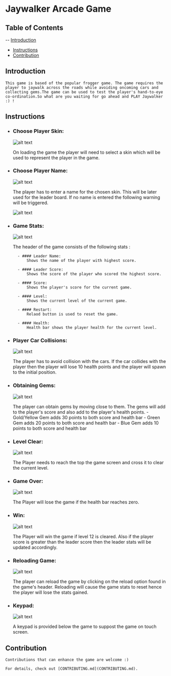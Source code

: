 # Jaywalker Arcade Game

## Table of Contents

-- [Introduction](#introduction)
- [Instructions](#instructions)
- [Contribution](#contribution)

## Introduction

	This game is based of the popular frogger game. The game requires the player to jaywalk across the roads while avoiding oncoming cars and collecting gems.The game can be used to test the player's hand-to-eye co-ordination.So what are you waiting for go ahead and PLAY Jaywalker :) !

## Instructions

- ### Choose Player Skin:

	![alt text](/images/select.gif "Player skin selection")

	On loading the game the player will need to select a skin which will be used to represent the player in the game.

- ### Choose Player Name:

	![alt text](/images/name.gif "Select player name")

	The player has to enter a name for the chosen skin. This will be later used for the leader board. If no name is entered the following warning will be triggered.

	![alt text](/images/noname.gif "Not selecting a name")

- ### Game Stats:

	![alt text](/images/statboard.gif "Stat Board")

	The header of the game consists of the following stats :

		- #### Leader Name:
			Shows the name of the player with highest score.

		- #### Leader Score:
			Shows the score of the player who scored the highest score.

		- #### Score:
			Shows the player's score for the current game.

		- #### Level:
			Shows the current level of the current game.

		- #### Restart:
			Relaod button is used to reset the game.

		- #### Health:
			Health bar shows the player health for the current level.

- ### Player Car Collisions:

	![alt text](/images/collision.gif "Player Car Collisions")

	The player has to avoid collision with the cars. If the car collides with the player then the player will lose 10 health points and the player will spawn to the initial position.

- ### Obtaining Gems:

	![alt text](/images/gems.gif "Collecting Gems")

	The player can obtain gems by moving close to them. The gems will add to the player's score and also add to the player's health points.
		- Gold/Yellow Gem adds 30 points to both score and health bar
		- Green Gem adds 20 points to both score and health bar
		- Blue Gem adds 10 points to both score and health bar

- ### Level Clear:

	![alt text](/images/levelclear.gif "Clearing a level")

	The Player needs to reach the top the game screen and cross it to clear the current level.

- ### Game Over:

	![alt text](/images/lose.gif "Game Over")

	The Player will lose the game if the health bar reaches zero.

- ### Win:

	![alt text](/images/win.gif "Game Win")

	The Player will win the game if level 12 is cleared. Also if the player score is greater than the leader score then the leader stats will be updated accordingly.

- ### Reloading Game:

	![alt text](/images/reload.gif "Reload Game")

	The player can reload the game by clicking on the reload option found in the game's header. Reloading will cause the game stats to reset hence the player will lose the stats gained.

- ### Keypad:

	![alt text](/images/keypad.gif "Using Keypads")

	A keypad is provided below the game to suppost the game on touch screen.

## Contribution

	Contributions that can enhance the game are welcome :)

	For details, check out [CONTRIBUTING.md](CONTRIBUTING.md).